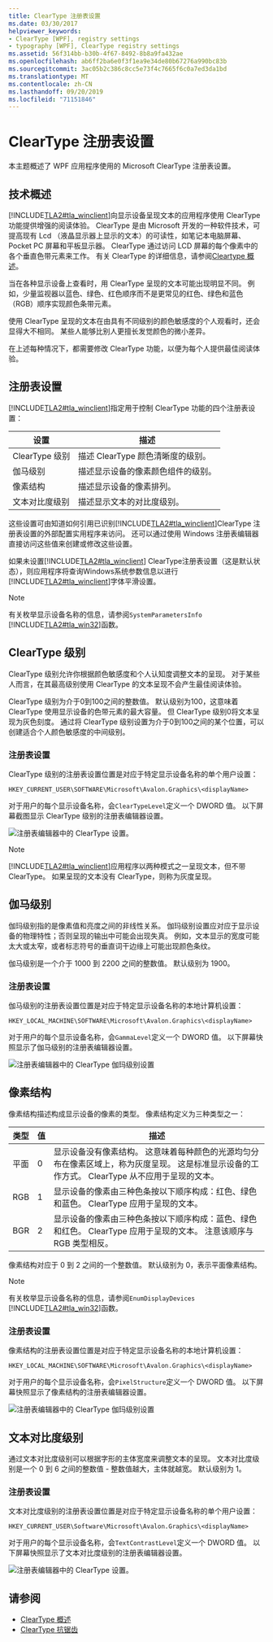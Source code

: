 ```yaml
---
title: ClearType 注册表设置
ms.date: 03/30/2017
helpviewer_keywords:
- ClearType [WPF], registry settings
- typography [WPF], ClearType registry settings
ms.assetid: 56f314bb-b30b-4f67-8492-8b8a9fa432ae
ms.openlocfilehash: ab6ff2ba6e0f3f1ea9e34de80b67276a990bc83b
ms.sourcegitcommit: 3ac05b2c386c8cc5e73f4c7665f6c0a7ed3da1bd
ms.translationtype: MT
ms.contentlocale: zh-CN
ms.lasthandoff: 09/20/2019
ms.locfileid: "71151846"
---
```

# <a name="cleartype-registry-settings"></a>ClearType 注册表设置
本主题概述了 WPF 应用程序使用的 Microsoft ClearType 注册表设置。  

<a name="overview"></a>   
## <a name="technology-overview"></a>技术概述  
 [!INCLUDE[TLA2#tla_winclient](../../../../includes/tla2sharptla-winclient-md.md)]向显示设备呈现文本的应用程序使用 ClearType 功能提供增强的阅读体验。 ClearType 是由 Microsoft 开发的一种软件技术，可提高现有 Lcd （液晶显示器上显示的文本）的可读性，如笔记本电脑屏幕、Pocket PC 屏幕和平板显示器。 ClearType 通过访问 LCD 屏幕的每个像素中的各个垂直色带元素来工作。 有关 ClearType 的详细信息，请参阅[Cleartype 概述](cleartype-overview.md)。  
  
 当在各种显示设备上查看时，用 ClearType 呈现的文本可能出现明显不同。 例如，少量监视器以蓝色、绿色、红色顺序而不是更常见的红色、绿色和蓝色（RGB）顺序实现颜色条带元素。  
  
 使用 ClearType 呈现的文本在由具有不同级别的颜色敏感度的个人观看时，还会显得大不相同。 某些人能够比别人更擅长发觉颜色的微小差异。  
  
 在上述每种情况下，都需要修改 ClearType 功能，以便为每个人提供最佳阅读体验。  
  
<a name="registry_settings"></a>   
## <a name="registry-settings"></a>注册表设置  
 [!INCLUDE[TLA2#tla_winclient](../../../../includes/tla2sharptla-winclient-md.md)]指定用于控制 ClearType 功能的四个注册表设置：  
  
|设置|描述|  
|-------------|-----------------|  
|ClearType 级别|描述 ClearType 颜色清晰度的级别。|  
|伽马级别|描述显示设备的像素颜色组件的级别。|  
|像素结构|描述显示设备的像素排列。|  
|文本对比度级别|描述显示文本的对比度级别。|  
  
 这些设置可由知道如何引用已识别[!INCLUDE[TLA2#tla_winclient](../../../../includes/tla2sharptla-winclient-md.md)]ClearType 注册表设置的外部配置实用程序来访问。 还可以通过使用 Windows 注册表编辑器直接访问这些值来创建或修改这些设置。  
  
 如果未设置[!INCLUDE[TLA2#tla_winclient](../../../../includes/tla2sharptla-winclient-md.md)] ClearType注册表设置（这是默认状态），则应用程序将查询Windows系统参数信息以进行[!INCLUDE[TLA2#tla_winclient](../../../../includes/tla2sharptla-winclient-md.md)]字体平滑设置。  
  
> [!NOTE]
> 有关枚举显示设备名称的信息，请参阅`SystemParametersInfo` [!INCLUDE[TLA2#tla_win32](../../../../includes/tla2sharptla-win32-md.md)]函数。  
  
<a name="ClearType_level"></a>   
## <a name="cleartype-level"></a>ClearType 级别  
 ClearType 级别允许你根据颜色敏感度和个人认知度调整文本的呈现。 对于某些人而言，在其最高级别使用 ClearType 的文本呈现不会产生最佳阅读体验。  
  
 ClearType 级别为介于0到100之间的整数值。 默认级别为100，这意味着 ClearType 使用显示设备的色带元素的最大容量。 但 ClearType 级别0将文本呈现为灰色刻度。 通过将 ClearType 级别设置为介于0到100之间的某个位置，可以创建适合个人颜色敏感度的中间级别。  
  
### <a name="registry-setting"></a>注册表设置  
 ClearType 级别的注册表设置位置是对应于特定显示设备名称的单个用户设置：  
  
 `HKEY_CURRENT_USER\SOFTWARE\Microsoft\Avalon.Graphics\<displayName>`  
  
 对于用户的每个显示设备名称，会`ClearTypeLevel`定义一个 DWORD 值。 以下屏幕截图显示 ClearType 级别的注册表编辑器设置。  
  
 ![注册表编辑器中的 ClearType 设置。](./media/cleartype-registry-settings/cleartype-settings-registry-editor.png)  
  
> [!NOTE]
> [!INCLUDE[TLA2#tla_winclient](../../../../includes/tla2sharptla-winclient-md.md)]应用程序以两种模式之一呈现文本，但不带 ClearType。 如果呈现的文本没有 ClearType，则称为灰度呈现。  
  
<a name="gamma_level"></a>   
## <a name="gamma-level"></a>伽马级别  
 伽玛级别指的是像素值和亮度之间的非线性关系。 伽玛级别设置应对应于显示设备的物理特性；否则呈现的输出中可能会出现失真。 例如，文本显示的宽度可能太大或太窄，或者标志符号的垂直词干边缘上可能出现颜色条纹。  
  
 伽马级别是一个介于 1000 到 2200 之间的整数值。 默认级别为 1900。  
  
### <a name="registry-setting"></a>注册表设置  
 伽马级别的注册表设置位置是对应于特定显示设备名称的本地计算机设置：  
  
 `HKEY_LOCAL_MACHINE\SOFTWARE\Microsoft\Avalon.Graphics\<displayName>`  
  
 对于用户的每个显示设备名称，会`GammaLevel`定义一个 DWORD 值。 以下屏幕快照显示了伽马级别的注册表编辑器设置。  
  
 ![注册表编辑器中的 ClearType 伽玛级别设置](./media/cleartype-registry-settings/cleartype-gamma-level-settings-registry-editor.png)  
  
<a name="pixel_structure"></a>   
## <a name="pixel-structure"></a>像素结构  
 像素结构描述构成显示设备的像素的类型。 像素结构定义为三种类型之一：  
  
|类型|值|描述|  
|----------|-----------|-----------------|  
|平面|0|显示设备没有像素结构。 这意味着每种颜色的光源均匀分布在像素区域上，称为灰度呈现。 这是标准显示设备的工作方式。 ClearType 从不应用于呈现的文本。|  
|RGB|1|显示设备的像素由三种色条按以下顺序构成：红色、绿色和蓝色。 ClearType 应用于呈现的文本。|  
|BGR|2|显示设备的像素由三种色条按以下顺序构成：蓝色、绿色和红色。 ClearType 应用于呈现的文本。 注意该顺序与 RGB 类型相反。|  
  
 像素结构对应于 0 到 2 之间的一个整数值。 默认级别为 0，表示平面像素结构。  
  
> [!NOTE]
> 有关枚举显示设备名称的信息，请参阅`EnumDisplayDevices` [!INCLUDE[TLA2#tla_win32](../../../../includes/tla2sharptla-win32-md.md)]函数。  
  
### <a name="registry-setting"></a>注册表设置  
 像素结构的注册表设置位置是对应于特定显示设备名称的本地计算机设置：  
  
 `HKEY_LOCAL_MACHINE\SOFTWARE\Microsoft\Avalon.Graphics\<displayName>`  
  
 对于用户的每个显示设备名称，会`PixelStructure`定义一个 DWORD 值。 以下屏幕快照显示了像素结构的注册表编辑器设置。  
  
 ![注册表编辑器中的 ClearType 伽玛级别设置](./media/cleartype-registry-settings/cleartype-gamma-level-settings-registry-editor.png)  
  
<a name="text_contrast_level"></a>   
## <a name="text-contrast-level"></a>文本对比度级别  
 通过文本对比度级别可以根据字形的主体宽度来调整文本的呈现。 文本对比度级别是一个 0 到 6 之间的整数值 - 整数值越大，主体就越宽。 默认级别为 1。  
  
### <a name="registry-setting"></a>注册表设置  
 文本对比度级别的注册表设置位置是对应于特定显示设备名称的单个用户设置：  
  
 `HKEY_CURRENT_USER\Software\Microsoft\Avalon.Graphics\<displayName>`  
  
 对于用户的每个显示设备名称，会`TextContrastLevel`定义一个 DWORD 值。 以下屏幕快照显示了文本对比度级别的注册表编辑器设置。  
  
 ![注册表编辑器中的 ClearType 设置。](./media/cleartype-registry-settings/cleartype-settings-registry-editor.png)  
  
## <a name="see-also"></a>请参阅

- [ClearType 概述](cleartype-overview.md)
- [ClearType 抗锯齿](/windows/desktop/gdi/cleartype-antialiasing)

